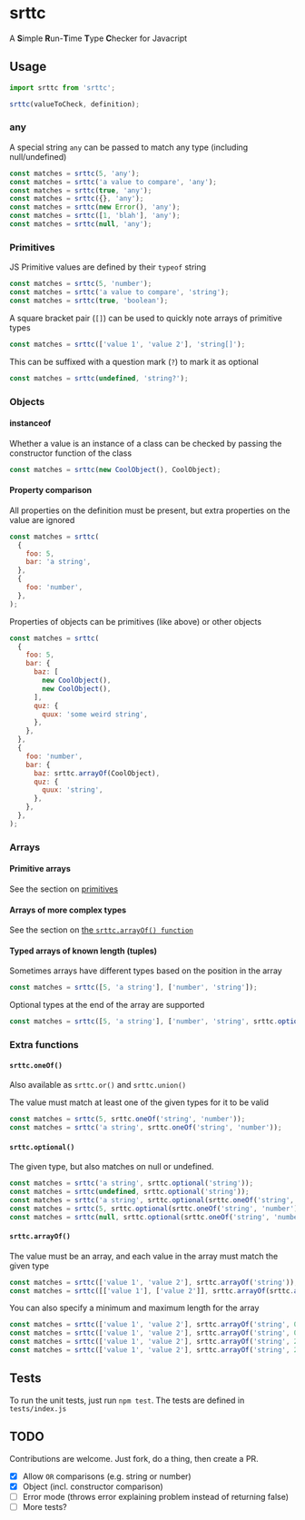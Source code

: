 # srttc

A **S**imple **R**un-**T**ime **T**ype **C**hecker for Javacript

## Usage

```js
import srttc from 'srttc';

srttc(valueToCheck, definition);
```

### any

A special string `any` can be passed to match any type (including null/undefined)

```js
const matches = srttc(5, 'any');
const matches = srttc('a value to compare', 'any');
const matches = srttc(true, 'any');
const matches = srttc({}, 'any');
const matches = srttc(new Error(), 'any');
const matches = srttc([1, 'blah'], 'any');
const matches = srttc(null, 'any');
```

### Primitives

JS Primitive values are defined by their `typeof` string

```js
const matches = srttc(5, 'number');
const matches = srttc('a value to compare', 'string');
const matches = srttc(true, 'boolean');
```

A square bracket pair (`[]`) can be used to quickly note arrays of primitive types

```js
const matches = srttc(['value 1', 'value 2'], 'string[]');
```

This can be suffixed with a question mark (`?`) to mark it as optional

```js
const matches = srttc(undefined, 'string?');
```

### Objects

#### instanceof

Whether a value is an instance of a class can be checked by passing the constructor function of the class

```js
const matches = srttc(new CoolObject(), CoolObject);
```

#### Property comparison

All properties on the definition must be present, but extra properties on the value are ignored

```js
const matches = srttc(
  {
    foo: 5,
    bar: 'a string',
  },
  {
    foo: 'number',
  },
);
```

Properties of objects can be primitives (like above) or other objects

```js
const matches = srttc(
  {
    foo: 5,
    bar: {
      baz: [
        new CoolObject(),
        new CoolObject(),
      ],
      quz: {
        quux: 'some weird string',
      },
    },
  },
  {
    foo: 'number',
    bar: {
      baz: srttc.arrayOf(CoolObject),
      quz: {
        quux: 'string',
      },
    },
  },
);
```

### Arrays

#### Primitive arrays

See the section on [primitives](#primitives)

#### Arrays of more complex types

See the section on [the `srttc.arrayOf() function`](#srttcarrayof)

#### Typed arrays of known length (tuples)

Sometimes arrays have different types based on the position in the array

```js
const matches = srttc([5, 'a string'], ['number', 'string']);
```

Optional types at the end of the array are supported

```js
const matches = srttc([5, 'a string'], ['number', 'string', srttc.optional('boolean')]);
```

### Extra functions

#### `srttc.oneOf()`

Also available as `srttc.or()` and `srttc.union()`

The value must match at least one of the given types for it to be valid

```js
const matches = srttc(5, srttc.oneOf('string', 'number'));
const matches = srttc('a string', srttc.oneOf('string', 'number'));
```

#### `srttc.optional()`

The given type, but also matches on null or undefined.

```js
const matches = srttc('a string', srttc.optional('string'));
const matches = srttc(undefined, srttc.optional('string'));
const matches = srttc('a string', srttc.optional(srttc.oneOf('string', 'number')));
const matches = srttc(5, srttc.optional(srttc.oneOf('string', 'number')));
const matches = srttc(null, srttc.optional(srttc.oneOf('string', 'number')));
```

#### `srttc.arrayOf()`

The value must be an array, and each value in the array must match the given type

```js
const matches = srttc(['value 1', 'value 2'], srttc.arrayOf('string'));
const matches = srttc([['value 1'], ['value 2']], srttc.arrayOf(srttc.arrayOf('string')));
```

You can also specify a minimum and maximum length for the array

```js
const matches = srttc(['value 1', 'value 2'], srttc.arrayOf('string', 0, Infinity));
const matches = srttc(['value 1', 'value 2'], srttc.arrayOf('string', 0, 2));
const matches = srttc(['value 1', 'value 2'], srttc.arrayOf('string', 2, 2));
const matches = srttc(['value 1', 'value 2'], srttc.arrayOf('string', 2, Infinity));
```

## Tests

To run the unit tests, just run `npm test`. The tests are defined in `tests/index.js`

## TODO

Contributions are welcome. Just fork, do a thing, then create a PR.

* [x] Allow `OR` comparisons (e.g. string or number)
* [x] Object (incl. constructor comparison)
* [ ] Error mode (throws error explaining problem instead of returning false)
* [ ] More tests?
